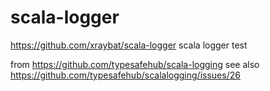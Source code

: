 # scala-logger

https://github.com/xraybat/scala-logger
scala logger test

from https://github.com/typesafehub/scala-logging
see also https://github.com/typesafehub/scalalogging/issues/26
